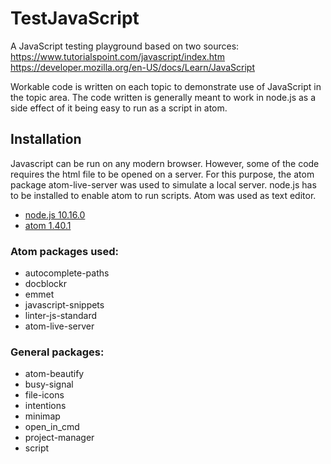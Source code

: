 # TestJavaScript

A JavaScript testing playground based on two sources:
https://www.tutorialspoint.com/javascript/index.htm
https://developer.mozilla.org/en-US/docs/Learn/JavaScript

Workable code is written on each topic to demonstrate use of JavaScript in the topic area. The code written is generally meant to work in node.js as a side effect of it being easy to run as a script in atom.

## Installation

Javascript can be run on any modern browser. However, some of the code requires the html file to be opened on a server. For this purpose, the atom package atom-live-server was used to simulate a local server. node.js has to be installed to enable atom to run scripts. Atom was used as text editor.

* [node.js 10.16.0](https://nodejs.org/en/)
* [atom 1.40.1](https://atom.io/)

### Atom packages used:

* autocomplete-paths
* docblockr
* emmet
* javascript-snippets
* linter-js-standard
* atom-live-server

### General packages:

* atom-beautify
* busy-signal
* file-icons
* intentions
* minimap
* open_in_cmd
* project-manager
* script
